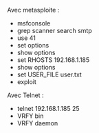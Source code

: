 Avec metasploite : 

- msfconsole
- grep scanner search smtp
- use 41
- set options
- show options
- set RHOSTS 192.168.1.185
- show options
- set USER_FILE user.txt
- exploit


Avec Telnet : 

- telnet 192.168.1.185 25
- VRFY bin
- VRFY daemon
 